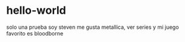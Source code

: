 # hello-world
solo una prueba
soy steven me gusta metallica, ver series y mi juego favorito es bloodborne
